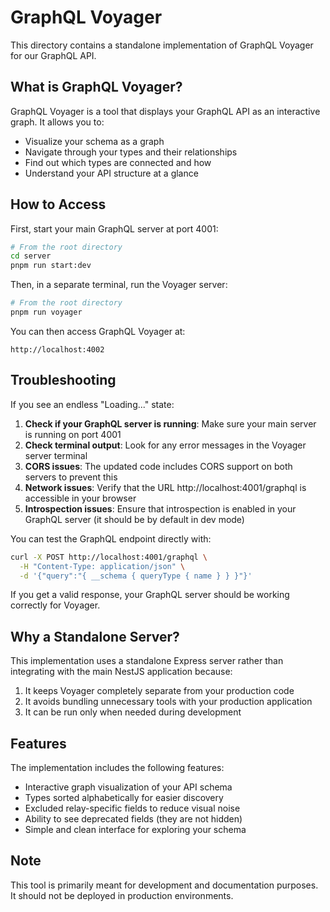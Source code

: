 # GraphQL Voyager

This directory contains a standalone implementation of GraphQL Voyager for our GraphQL API.

## What is GraphQL Voyager?

GraphQL Voyager is a tool that displays your GraphQL API as an interactive graph. It allows you to:

- Visualize your schema as a graph
- Navigate through your types and their relationships
- Find out which types are connected and how
- Understand your API structure at a glance

## How to Access

First, start your main GraphQL server at port 4001:

```bash
# From the root directory
cd server
pnpm run start:dev
```

Then, in a separate terminal, run the Voyager server:

```bash
# From the root directory
pnpm run voyager
```

You can then access GraphQL Voyager at:

```
http://localhost:4002
```

## Troubleshooting

If you see an endless "Loading..." state:

1. **Check if your GraphQL server is running**: Make sure your main server is running on port 4001
2. **Check terminal output**: Look for any error messages in the Voyager server terminal
3. **CORS issues**: The updated code includes CORS support on both servers to prevent this
4. **Network issues**: Verify that the URL http://localhost:4001/graphql is accessible in your browser
5. **Introspection issues**: Ensure that introspection is enabled in your GraphQL server (it should be by default in dev mode)

You can test the GraphQL endpoint directly with:

```bash
curl -X POST http://localhost:4001/graphql \
  -H "Content-Type: application/json" \
  -d '{"query":"{ __schema { queryType { name } } }"}'
```

If you get a valid response, your GraphQL server should be working correctly for Voyager.

## Why a Standalone Server?

This implementation uses a standalone Express server rather than integrating with the main NestJS application because:

1. It keeps Voyager completely separate from your production code
2. It avoids bundling unnecessary tools with your production application
3. It can be run only when needed during development

## Features

The implementation includes the following features:

- Interactive graph visualization of your API schema
- Types sorted alphabetically for easier discovery
- Excluded relay-specific fields to reduce visual noise
- Ability to see deprecated fields (they are not hidden)
- Simple and clean interface for exploring your schema

## Note

This tool is primarily meant for development and documentation purposes. It should not be deployed in production environments.
